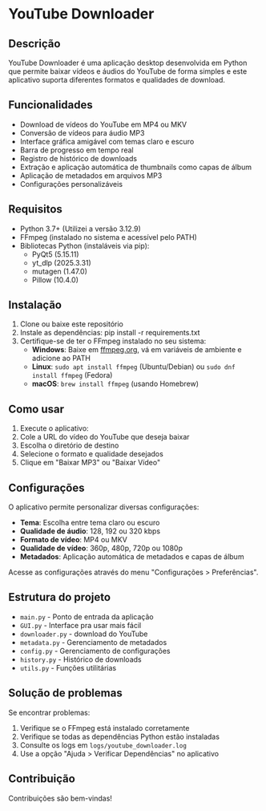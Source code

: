 # YouTube Downloader

## Descrição

YouTube Downloader é uma aplicação desktop desenvolvida em Python que permite baixar vídeos e áudios do YouTube de forma simples e este aplicativo suporta diferentes formatos e qualidades de download.

## Funcionalidades

- Download de vídeos do YouTube em MP4 ou MKV
- Conversão de vídeos para áudio MP3
- Interface gráfica amigável com temas claro e escuro
- Barra de progresso em tempo real
- Registro de histórico de downloads
- Extração e aplicação automática de thumbnails como capas de álbum
- Aplicação de metadados em arquivos MP3
- Configurações personalizáveis

## Requisitos

- Python 3.7+ (Utilizei a versão 3.12.9)
- FFmpeg (instalado no sistema e acessível pelo PATH)
- Bibliotecas Python (instaláveis via pip):
  - PyQt5 (5.15.11)
  - yt_dlp (2025.3.31)
  - mutagen (1.47.0)
  - Pillow (10.4.0)

## Instalação

1. Clone ou baixe este repositório
2. Instale as dependências: pip install -r requirements.txt
3. Certifique-se de ter o FFmpeg instalado no seu sistema:
   - **Windows**: Baixe em [ffmpeg.org](https://ffmpeg.org/download.html), vá em variáveis de ambiente e adicione ao PATH
   - **Linux**: `sudo apt install ffmpeg` (Ubuntu/Debian) ou `sudo dnf install ffmpeg` (Fedora)
   - **macOS**: `brew install ffmpeg` (usando Homebrew)

## Como usar

1. Execute o aplicativo:
2. Cole a URL do vídeo do YouTube que deseja baixar
3. Escolha o diretório de destino
4. Selecione o formato e qualidade desejados
5. Clique em "Baixar MP3" ou "Baixar Vídeo"

## Configurações

O aplicativo permite personalizar diversas configurações:

- **Tema**: Escolha entre tema claro ou escuro
- **Qualidade de áudio**: 128, 192 ou 320 kbps
- **Formato de vídeo**: MP4 ou MKV
- **Qualidade de vídeo**: 360p, 480p, 720p ou 1080p
- **Metadados**: Aplicação automática de metadados e capas de álbum

Acesse as configurações através do menu "Configurações > Preferências".

## Estrutura do projeto

- `main.py` - Ponto de entrada da aplicação
- `GUI.py` - Interface pra usar mais fácil
- `downloader.py` - download do YouTube
- `metadata.py` - Gerenciamento de metadados
- `config.py` - Gerenciamento de configurações
- `history.py` - Histórico de downloads
- `utils.py` - Funções utilitárias

## Solução de problemas

Se encontrar problemas:

1. Verifique se o FFmpeg está instalado corretamente
2. Verifique se todas as dependências Python estão instaladas
3. Consulte os logs em `logs/youtube_downloader.log`
4. Use a opção "Ajuda > Verificar Dependências" no aplicativo

## Contribuição

Contribuições são bem-vindas!
